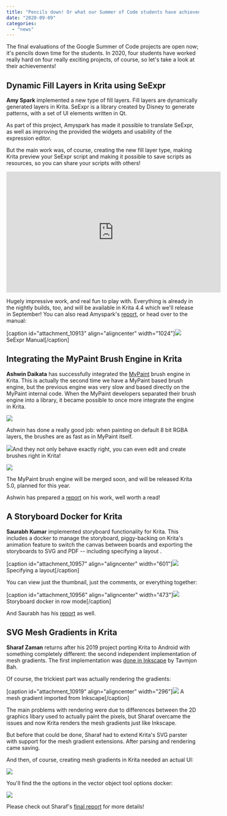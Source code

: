 ```yaml
---
title: "Pencils down! Or what our Summer of Code students have achieved"
date: "2020-09-09"
categories: 
  - "news"
---
```


The final evaluations of the Google Summer of Code projects are open now; it's pencils down time for the students. In 2020, four students have worked really hard on four really exciting projects, of course, so let's take a look at their achievements!

## Dynamic Fill Layers in Krita using SeExpr

**Amy Spark** implemented a new type of fill layers. Fill layers are dynamically generated layers in Krita. SeExpr is a library created by Disney to generate patterns, with a set of UI elements written in Qt.

As part of this project, Amyspark has made it possible to translate SeExpr, as well as improving the provided the widgets and usability of the expression editor.

But the main work was, of course, creating the new fill layer type, making Krita preview your SeExpr script and making it possible to save scripts as resources, so you can share your scripts with others!

<iframe src="https://diode.zone/videos/embed/b441f360-0b94-470a-8365-5a5f44b3a617" width="560" height="315" frameborder="0" sandbox="allow-same-origin allow-scripts allow-popups" allowfullscreen="allowfullscreen" data-mce-fragment="1"></iframe>

Hugely impressive work, and real fun to play with. Everything is already in the nightly builds, too, and will be available in Krita 4.4 which we'll release in September! You can also read Amyspark's [report,](https://community.kde.org/GSoC/2020/StatusReports/LeonardoEmanuelSegovia) or head over to the manual:

\[caption id="attachment\_10913" align="aligncenter" width="1024"\][![](/images/posts/2020/1096px-SeExpr_manual_1-1024x840.jpg)](https://docs.krita.org/en/tutorials/seexpr.html) SeExpr Manual\[/caption\]

## Integrating the MyPaint Brush Engine in Krita

**Ashwin Daikata** has successfully integrated the [MyPaint](http://mypaint.org/) brush engine in Krita. This is actually the second time we have a MyPaint based brush engine, but the previous engine was very slow and based directly on the MyPaint internal code. When the MyPaint developers separated their brush engine into a library, it became possible to once more integrate the engine in Krita.

[![](/images/posts/2020/Particules_eraser_2.png)](https://krita.org/wp-content/uploads/2020/08/Particules_eraser_2.png)

Ashwin has done a really good job: when painting on default 8 bit RGBA layers, the brushes are as fast as in MyPaint itself.

[![](/images/posts/2020/preset_selector.png)](https://krita.org/wp-content/uploads/2020/08/preset_selector.png)And they not only behave exactly right, you can even edit and create brushes right in Krita!

[![](/images/posts/2020/Preset_editor-1024x568.png)](https://krita.org/wp-content/uploads/2020/08/Preset_editor.png)

The MyPaint brush engine will be merged soon, and will be released Krita 5.0, planned for this year.

Ashwin has prepared a [report](https://community.kde.org/GSoC/2020/StatusReports/AshwinDhakaita) on his work, well worth a read!

## A Storyboard Docker for Krita

**Saurabh Kumar** implemented storyboard functionality for Krita. This includes a docker to manage the storyboard, piggy-backing on Krita's animation feature to switch the canvas between boards and exporting the storyboards to SVG and PDF -- including specifying a layout .

\[caption id="attachment\_10957" align="aligncenter" width="601"\][![](/images/posts/2020/Storyboard_custom_options.png)](https://krita.org/wp-content/uploads/2020/09/Storyboard_custom_options.png) Specifying a layout\[/caption\]

You can view just the thumbnail, just the comments, or everything together:

\[caption id="attachment\_10956" align="aligncenter" width="473"\][![](/images/posts/2020/Storyboard_row_mode.png)](https://krita.org/wp-content/uploads/2020/09/Storyboard_row_mode.png) Storyboard docker in row mode\[/caption\]

And Saurabh has his [report](https://community.kde.org/GSoC/2020/StatusReports/SaurabhKumar) as well.

## SVG Mesh Gradients in Krita

**Sharaf Zaman** returns after his 2019 project porting Krita to Android with something completely different: the second independent implementation of mesh gradients. The first implementation was [done in Inkscape](http://tavmjong.free.fr/blog/?p=316) by Tavmjon Bah.

Of course, the trickiest part was actually rendering the gradients:

\[caption id="attachment\_10919" align="aligncenter" width="296"\][![](/images/posts/2020/Screenshot_2020-07-23_11-46-06.png)](https://krita.org/wp-content/uploads/2020/08/Screenshot_2020-07-23_11-46-06.png) A mesh gradient imported from Inkscape\[/caption\]

The main problems with rendering were due to differences between the 2D graphics libary used to actually paint the pixels, but Sharaf overcame the issues and now Krita renders the mesh gradients just like Inkscape.

But before that could be done, Sharaf had to extend Krita's SVG parster with support for the mesh gradient extensions. After parsing and rendering came saving.

And then, of course, creating mesh gradients in Krita needed an actual UI:

[![](/images/posts/2020/Handles-meshgradient-1024x554.png)](https://krita.org/wp-content/uploads/2020/08/Handles-meshgradient.png)

You'll find the the options in the vector object tool options docker:

![](/images/posts/2020/Tooloptions-meshgradient.png)

Please check out Sharaf's [final report](https://community.kde.org/GSoC/2020/StatusReports/SharafZaman) for more details!
